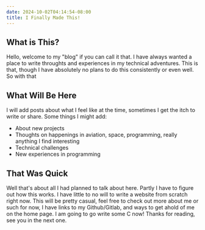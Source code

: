 ```yaml
---
date: 2024-10-02T04:14:54-08:00
title: I Finally Made This!
---
```


## What is This?

Hello, welcome to my "blog" if you can call it that. I have always wanted a place to write throughts
and experiences in my technical adventures. This is that, though I have absolutely no plans to
do this consistently or even well. So with that

## What Will Be Here

I will add posts about what I feel like at the time, sometimes I get the itch to write or share.
Some things I might add:

- About new projects
- Thoughts on happenings in aviation, space, programming, really anything I find interesting
- Technical challenges
- New experiences in programming

## That Was Quick

Well that's about all I had planned to talk about here. Partly I have to figure out how this works.
I have little to no will to write a website from scratch right now. This will be pretty casual, feel free to check
out more about me or such for now, I have links to my Github/Gitlab, and ways to get ahold of me on the home
page. I am going to go write some C now! Thanks for reading, see you in the next one.
